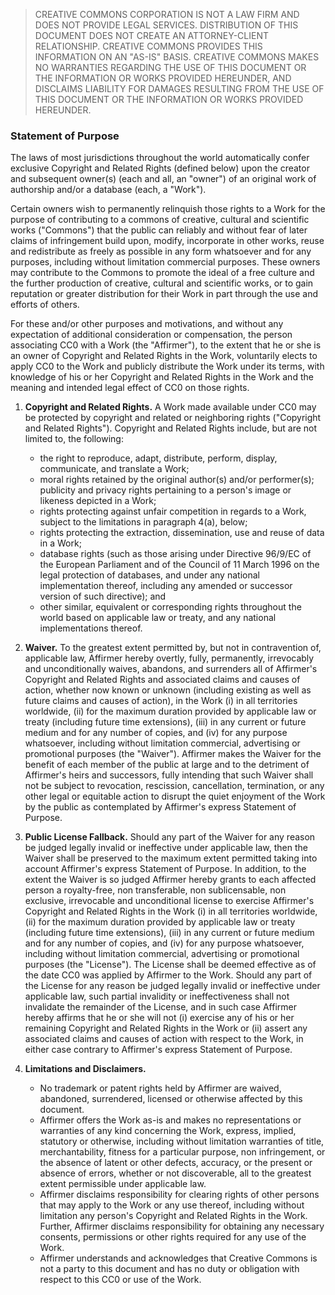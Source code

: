 > CREATIVE COMMONS CORPORATION IS NOT A LAW FIRM AND DOES NOT PROVIDE
> LEGAL SERVICES. DISTRIBUTION OF THIS DOCUMENT DOES NOT CREATE AN
> ATTORNEY-CLIENT RELATIONSHIP. CREATIVE COMMONS PROVIDES THIS
> INFORMATION ON AN "AS-IS" BASIS. CREATIVE COMMONS MAKES NO WARRANTIES
> REGARDING THE USE OF THIS DOCUMENT OR THE INFORMATION OR WORKS
> PROVIDED HEREUNDER, AND DISCLAIMS LIABILITY FOR DAMAGES RESULTING FROM
> THE USE OF THIS DOCUMENT OR THE INFORMATION OR WORKS PROVIDED
> HEREUNDER.

### Statement of Purpose

The laws of most jurisdictions throughout the world automatically confer
exclusive Copyright and Related Rights (defined below) upon the creator
and subsequent owner(s) (each and all, an "owner") of an original work
of authorship and/or a database (each, a "Work").

Certain owners wish to permanently relinquish those rights to a Work for
the purpose of contributing to a commons of creative, cultural and
scientific works ("Commons") that the public can reliably and without
fear of later claims of infringement build upon, modify, incorporate in
other works, reuse and redistribute as freely as possible in any form
whatsoever and for any purposes, including without limitation commercial
purposes. These owners may contribute to the Commons to promote the
ideal of a free culture and the further production of creative, cultural
and scientific works, or to gain reputation or greater distribution for
their Work in part through the use and efforts of others.

For these and/or other purposes and motivations, and without any
expectation of additional consideration or compensation, the person
associating CC0 with a Work (the "Affirmer"), to the extent that he or
she is an owner of Copyright and Related Rights in the Work, voluntarily
elects to apply CC0 to the Work and publicly distribute the Work under
its terms, with knowledge of his or her Copyright and Related Rights in
the Work and the meaning and intended legal effect of CC0 on those
rights.

1. **Copyright and Related Rights.** A Work made available under CC0 may
   be protected by copyright and related or neighboring rights
   ("Copyright and Related Rights"). Copyright and Related Rights
   include, but are not limited to, the following:

   - the right to reproduce, adapt, distribute, perform, display,
     communicate, and translate a Work;
   - moral rights retained by the original author(s) and/or
     performer(s); publicity and privacy rights pertaining to a person's
     image or likeness depicted in a Work;
   - rights protecting against unfair competition in regards to a Work,
     subject to the limitations in paragraph 4(a), below;
   - rights protecting the extraction, dissemination, use and reuse of
     data in a Work;
   - database rights (such as those arising under Directive 96/9/EC of
     the European Parliament and of the Council of 11 March 1996 on the
     legal protection of databases, and under any national
     implementation thereof, including any amended or successor version
     of such directive); and
   - other similar, equivalent or corresponding rights throughout the
     world based on applicable law or treaty, and any national
     implementations thereof.

2. **Waiver.** To the greatest extent permitted by, but not in
   contravention of, applicable law, Affirmer hereby overtly, fully,
   permanently, irrevocably and unconditionally waives, abandons, and
   surrenders all of Affirmer's Copyright and Related Rights and
   associated claims and causes of action, whether now known or unknown
   (including existing as well as future claims and causes of action),
   in the Work (i) in all territories worldwide, (ii) for the maximum
   duration provided by applicable law or treaty (including future time
   extensions), (iii) in any current or future medium and for any number
   of copies, and (iv) for any purpose whatsoever, including without
   limitation commercial, advertising or promotional purposes (the
   "Waiver"). Affirmer makes the Waiver for the benefit of each member
   of the public at large and to the detriment of Affirmer's heirs and
   successors, fully intending that such Waiver shall not be subject to
   revocation, rescission, cancellation, termination, or any other legal
   or equitable action to disrupt the quiet enjoyment of the Work by the
   public as contemplated by Affirmer's express Statement of Purpose.

3. **Public License Fallback.** Should any part of the Waiver for any
   reason be judged legally invalid or ineffective under applicable law,
   then the Waiver shall be preserved to the maximum extent permitted
   taking into account Affirmer's express Statement of Purpose. In
   addition, to the extent the Waiver is so judged Affirmer hereby
   grants to each affected person a royalty-free, non transferable, non
   sublicensable, non exclusive, irrevocable and unconditional license
   to exercise Affirmer's Copyright and Related Rights in the Work (i)
   in all territories worldwide, (ii) for the maximum duration provided
   by applicable law or treaty (including future time extensions), (iii)
   in any current or future medium and for any number of copies, and
   (iv) for any purpose whatsoever, including without limitation
   commercial, advertising or promotional purposes (the "License"). The
   License shall be deemed effective as of the date CC0 was applied by
   Affirmer to the Work. Should any part of the License for any reason
   be judged legally invalid or ineffective under applicable law, such
   partial invalidity or ineffectiveness shall not invalidate the
   remainder of the License, and in such case Affirmer hereby affirms
   that he or she will not (i) exercise any of his or her remaining
   Copyright and Related Rights in the Work or (ii) assert any
   associated claims and causes of action with respect to the Work, in
   either case contrary to Affirmer's express Statement of Purpose.

4. **Limitations and Disclaimers.**

   - No trademark or patent rights held by Affirmer are waived,
     abandoned, surrendered, licensed or otherwise affected by this
     document.
   - Affirmer offers the Work as-is and makes no representations or
     warranties of any kind concerning the Work, express, implied,
     statutory or otherwise, including without limitation warranties of
     title, merchantability, fitness for a particular purpose, non
     infringement, or the absence of latent or other defects, accuracy,
     or the present or absence of errors, whether or not discoverable,
     all to the greatest extent permissible under applicable law.
   - Affirmer disclaims responsibility for clearing rights of other
     persons that may apply to the Work or any use thereof, including
     without limitation any person's Copyright and Related Rights in the
     Work. Further, Affirmer disclaims responsibility for obtaining any
     necessary consents, permissions or other rights required for any
     use of the Work.
   - Affirmer understands and acknowledges that Creative Commons is not
     a party to this document and has no duty or obligation with respect
     to this CC0 or use of the Work.
